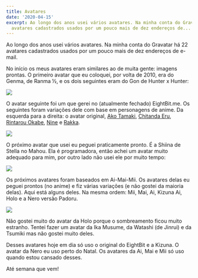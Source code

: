 ```yaml
---
title: Avatares
date: '2020-04-15'
excerpt: Ao longo dos anos usei vários avatares. Na minha conta do Gravatar há 22
  avatares cadastrados usados por um pouco mais de dez endereços de...
---
```




Ao longo dos anos usei vários avatares. Na minha conta do Gravatar há 22 avatares cadastrados usados por um pouco mais de dez endereços de e-mail.

No início os meus avatares eram similares ao de muita gente: imagens prontas. O primeiro avatar que eu coloquei, por volta de 2010, era do Genma, de Ranma ½, e os dois seguintes eram do Gon de Hunter x Hunter:

![](https://i.imgur.com/CwEPucc.png)

O avatar seguinte foi um que gerei no (atualmente fechado) EightBit.me. Os seguintes foram variações dele com base em personagens de anime. Da esquerda para a direita: o avatar original, [Ako Tamaki](https://myanimelist.net/character/131005/Ako_Tamaki), [Chitanda Eru](https://myanimelist.net/character/55133/Eru_Chitanda), [Rintarou Okabe](https://myanimelist.net/character/35252/Rintarou_Okabe), [Nine](https://myanimelist.net/character/103651/Nine) e [Rakka](https://myanimelist.net/character/1995/Rakka).

![](https://i.imgur.com/kDKn9eZ.png)

O próximo avatar que usei eu peguei praticamente pronto. É a Shiina de Stella no Mahou. Ela é programadora, então achei um avatar muito adequado para mim, por outro lado não usei ele por muito tempo:

![](https://i.imgur.com/laJgOm0.png)

Os próximos avatares foram baseados em Ai-Mai-Mii. Os avatares delas eu peguei prontos (no anime) e fiz várias variações (e não gostei da maioria delas). Aqui está alguns deles. Na mesma ordem: Mii, Mai, Ai, Kizuna Ai, Holo e a Nero versão Padoru.

![](https://i.imgur.com/sfEfuvk.png)

Não gostei muito do avatar da Holo porque o sombreamento ficou muito estranho. Tentei fazer um avatar da Ika Musume, da Watashi (de Jinrui) e da Tsumiki mas não gostei muito deles.

Desses avatares hoje em dia só uso o original do EightBit e a Kizuna. O avatar da Nero eu uso perto do Natal. Os avatares da Ai, Mai e Mii só uso quando estou cansado desses.

Até semana que vem!

